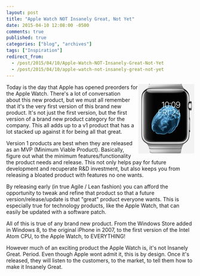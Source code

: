 ```yaml
---
layout: post
title: "Apple Watch NOT Insanely Great, Not Yet"
date: 2015-04-10 12:08:00 -0500
comments: true
published: true
categories: ["blog", "archives"]
tags: ["Inspiration"]
redirect_from: 
  - /post/2015/04/10/Apple-Watch-NOT-Insanely-Great-Not-Yet
  - /post/2015/04/10/apple-watch-not-insanely-great-not-yet
---
```

<!-- more -->
<p><img style="float: right;" src="/images/posts/2015/04/AppleWatchv1.PNG" alt="" /></p>
<p>Today is the day that Apple has opened preorders for the Apple Watch. There's a lot of conversation about&nbsp;this new product, but we must all remember that it's the very first version of this brand new product. It's not just the first version, but the first version of a brand new product category for the company. This all adds up to a v1 product that has a lot stacked up against it for being all that great.</p>
<p>Version 1 products are best when they are released as an MVP (Minimum Viable Product). Basically, figure out what the minimum features/functionality the product needs and release. This not only helps pay for future development and recuperate R&amp;D investment, but also keeps you from releasing a bloated product with features no one wants.</p>
<p>By releasing early (in true Agile / Lean&nbsp;fashion) you can afford the opportunity to tweak and refine that product so that a future version/release/update is that "great" product everyone wants. This is especially true for technology products, like the Apple Watch, that can easily be updated with a software patch.</p>
<p>All of this is true of any brand new product. From the Windows Store added in Windows 8, to the original iPhone in 2007, to the first version of the Intel Atom CPU, to the Apple Watch, to EVERYTHING!</p>
<p>However much of an exciting product the Apple Watch is, it's not Insanely Great. Period. Even though Apple wont admit it, this is by design. Once it's released, they will listen to the customers, to the market, to tell them how to make it Insanely Great.</p>
<p>&nbsp;</p>

